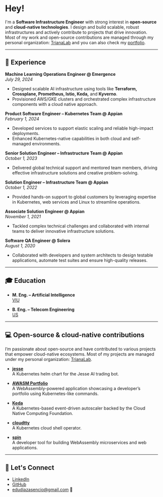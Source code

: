 # Hey!

I'm a **Software Infrastructure Engineer** with strong interest in **open-source** and **cloud-native technologies**. I design and build scalable, robust infrastructures and actively contribute to projects that drive innovation. Most of my work and open-source contributions are managed through my personal organization: [TrianaLab](https://github.com/TrianaLab) and you can also check my [portfolio](edudiaz.dev).

---

## 🚀 Experience

**Machine Learning Operations Engineer @ Emergence**  
*July 29, 2024*  
- Designed scalable AI infrastructure using tools like **Terraform, Crossplane, Prometheus, Istio, Keda,** and **Kyverno**.  
- Provisioned AWS/GKE clusters and orchestrated complex infrastructure components with a cloud native approach.

**Product Software Engineer – Kubernetes Team @ Appian**  
*February 1, 2024*  
- Developed services to support elastic scaling and reliable high-impact deployments.  
- Enhanced Kubernetes-native capabilities in both cloud and self-managed environments.

**Senior Solution Engineer – Infrastructure Team @ Appian**  
*October 1, 2023*  
- Delivered global technical support and mentored team members, driving effective infrastructure solutions and creative problem-solving.

**Solution Engineer – Infrastructure Team @ Appian**  
*October 1, 2022*  
- Provided hands-on support to global customers by leveraging expertise in Kubernetes, web services and Linux to streamline operations.

**Associate Solution Engineer @ Appian**  
*November 1, 2021*  
- Tackled complex technical challenges and collaborated with internal teams to deliver innovative infrastructure solutions.

**Software QA Engineer @ Solera**  
*August 1, 2020*  
- Collaborated with developers and system architects to design testable applications, automate test suites and ensure high-quality releases.

---

## 🎓 Education

- **M. Eng. – Artificial Intelligence**  
  [VIU](universidadviu.com)

- **B. Eng. – Telecom Engineering**  
  [US](us.es)

---

## 💻 Open-source & cloud-native contributions

I’m passionate about open-source and have contributed to various projects that empower cloud-native ecosystems. Most of my projects are managed under my personal organization: [TrianaLab](https://github.com/TrianaLab).

- **[jesse](https://github.com/jesse)**  
  A Kubernetes helm chart for the Jesse AI trading bot.

- **[AWASM Portfolio](https://github.com/AWASMPortfolio)**  
  A WebAssembly-powered application showcasing a developer’s portfolio using Kubernetes-like commands.

- **[Keda](https://github.com/kedacore/keda)**  
  A Kubernetes-based event-driven autoscaler backed by the Cloud Native Computing Foundation.

- **[cloudtty](https://cloudtty.github.io)**  
  A Kubernetes cloud shell operator.

- **[spin](https://github.com/fermyon/spin)**  
  A developer tool for building WebAssembly microservices and web applications.

---

## 🤝 Let's Connect

- [LinkedIn](https://www.linkedin.com)  
- [GitHub](https://github.com)
- edudiazasencio@gmail.com 📩
